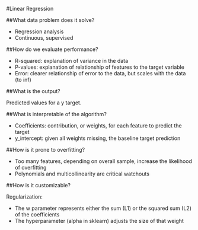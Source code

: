 #Linear Regression

##What data problem does it solve?

* Regression analysis 
* Continuous, supervised

##How do we evaluate performance?

* R-squared: explanation of variance in the data 
* P-values: explanation of relationship of features to the target variable 
* Error: clearer relationship of error to the data, but scales with the data (to inf)

##What is the output?

Predicted values for a y target.

##What is interpretable of the algorithm?

* Coefficients: contribution, or weights, for each feature to predict the target 
* y_intercept: given all weights missing, the baseline target prediction

##How is it prone to overfitting?

* Too many features, depending on overall sample, increase the likelihood of overfitting 
* Polynomials and multicollinearity are critical watchouts

##How is it customizable?

Regularization:
* The w parameter represents either the sum (L1) or the squared sum (L2) of the coefficients 
* The hyperparameter (alpha in sklearn) adjusts the size of that weight